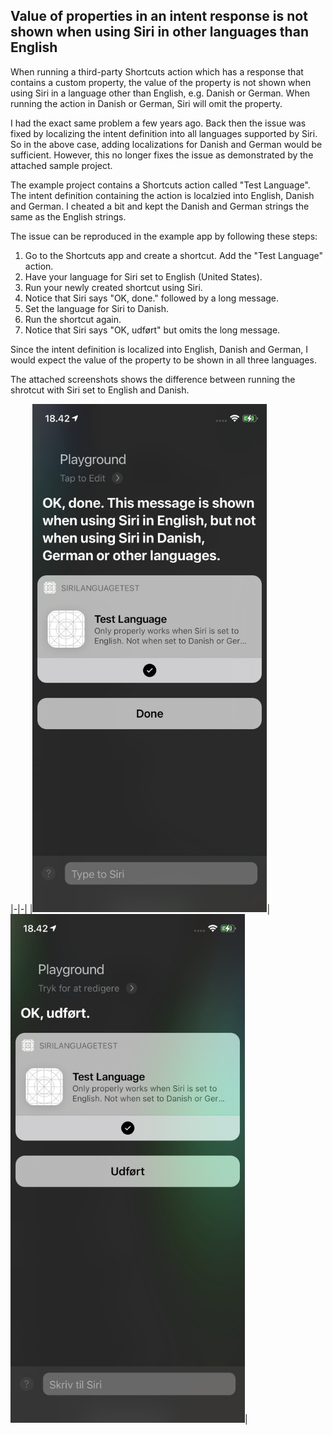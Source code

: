 ## Value of properties in an intent response is not shown when using Siri in other languages than English

When running a third-party Shortcuts action which has a response that contains a custom property, the value of the property is not shown when using Siri in a language other than English, e.g. Danish or German. When running the action in Danish or German, Siri will omit the property.

I had the exact same problem a few years ago. Back then the issue was fixed by localizing the intent definition into all languages supported by Siri. So in the above case, adding localizations for Danish and German would be sufficient. However, this no longer fixes the issue as demonstrated by the attached sample project.

The example project contains a Shortcuts action called "Test Language". The intent definition containing the action is localzied into English, Danish and German. I cheated a bit and kept the Danish and German strings the same as the English strings.

The issue can be reproduced in the example app by following these steps:

1. Go to the Shortcuts app and create a shortcut. Add the "Test Language" action.
2. Have your language for Siri set to English (United States).
3. Run your newly created shortcut using Siri.
4. Notice that Siri says "OK, done." followed by a long message.
5. Set the language for Siri to Danish.
6. Run the shortcut again.
7. Notice that Siri says "OK, udført" but omits the long message.

Since the intent definition is localized into English, Danish and German, I would expect the value of the property to be shown in all three languages.

The attached screenshots shows the difference between running the shrotcut with Siri set to English and Danish.

|-|-|
|<img width="375" src="https://raw.githubusercontent.com/simonbs/AppleFeedback/master/FB8920651/screenshot1.PNG"/>|<img width="375" src="https://raw.githubusercontent.com/simonbs/AppleFeedback/master/FB8920651/screenshot3.PNG"/>|
